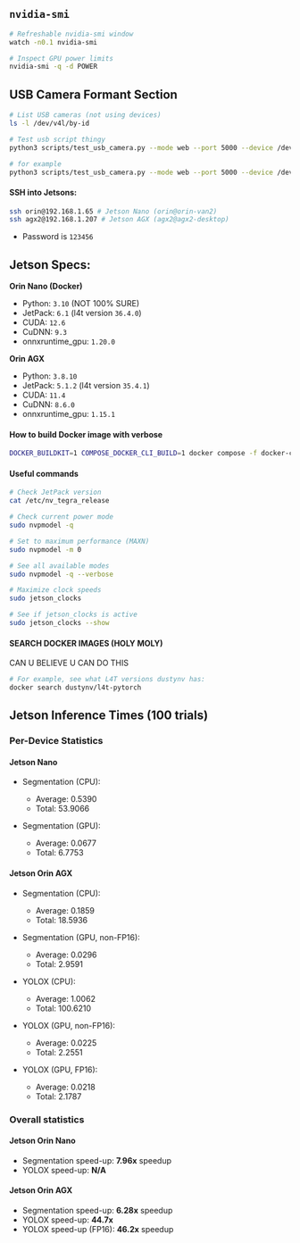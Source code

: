 ## `nvidia-smi`

```bash
# Refreshable nvidia-smi window
watch -n0.1 nvidia-smi 

# Inspect GPU power limits
nvidia-smi -q -d POWER 
```

## USB Camera Formant Section

```bash
# List USB cameras (not using devices)
ls -l /dev/v4l/by-id

# Test usb script thingy
python3 scripts/test_usb_camera.py --mode web --port 5000 --device /dev/v4l/by-id/<insert camera id here>

# for example
python3 scripts/test_usb_camera.py --mode web --port 5000 --device /dev/v4l/by-id/usb-4K_USB_CAMERA_HD_USB_CAMERA_01.00.00-video-index0
```

#### SSH into Jetsons:

```bash
ssh orin@192.168.1.65 # Jetson Nano (orin@orin-van2)
ssh agx2@192.168.1.207 # Jetson AGX (agx2@agx2-desktop)
```

- Password is ```123456```

## Jetson Specs:

**Orin Nano (Docker)** 
- Python: ```3.10``` (NOT 100% SURE)
- JetPack:  ```6.1``` (l4t version ```36.4.0```)
- CUDA: ```12.6```
- CuDNN: ```9.3```
- onnxruntime_gpu: ```1.20.0```

**Orin AGX**
- Python: ```3.8.10```
- JetPack: ```5.1.2``` (l4t version ```35.4.1```)
- CUDA: ```11.4```
- CuDNN: ```8.6.0```
- onnxruntime_gpu: ```1.15.1``` 

#### How to build Docker image with verbose
```bash
DOCKER_BUILDKIT=1 COMPOSE_DOCKER_CLI_BUILD=1 docker compose -f docker-compose-deploy.yml build --progress=plain vehicle
```

#### Useful commands
```bash
# Check JetPack version
cat /etc/nv_tegra_release

# Check current power mode
sudo nvpmodel -q

# Set to maximum performance (MAXN)
sudo nvpmodel -m 0

# See all available modes
sudo nvpmodel -q --verbose

# Maximize clock speeds
sudo jetson_clocks

# See if jetson_clocks is active
sudo jetson_clocks --show
```

#### SEARCH DOCKER IMAGES (HOLY MOLY)
CAN U BELIEVE U CAN DO THIS

```bash
# For example, see what L4T versions dustynv has:
docker search dustynv/l4t-pytorch 
```

## Jetson Inference Times (100 trials)

### Per-Device Statistics
#### Jetson Nano
- Segmentation (CPU):
	- Average: 0.5390
	- Total: 53.9066

- Segmentation (GPU):
	- Average: 0.0677
	- Total: 6.7753

#### Jetson Orin AGX
- Segmentation (CPU):
	- Average: 0.1859
	- Total: 18.5936 

- Segmentation (GPU, non-FP16):
	- Average: 0.0296
	- Total: 2.9591

- YOLOX (CPU):
	- Average: 1.0062
	- Total: 100.6210

- YOLOX (GPU, non-FP16):
	- Average: 0.0225
	- Total: 2.2551

- YOLOX (GPU, FP16):
	- Average: 0.0218
	- Total: 2.1787


### Overall statistics

#### Jetson Orin Nano
- Segmentation speed-up: **7.96x** speedup
- YOLOX speed-up: **N/A**

#### Jetson Orin AGX
- Segmentation speed-up: **6.28x** speedup
- YOLOX speed-up: **44.7x**
- YOLOX speed-up (FP16): **46.2x** speedup
